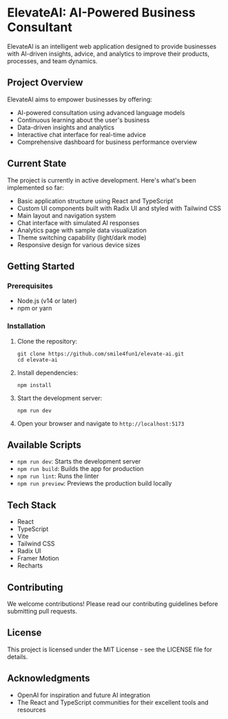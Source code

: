 # ElevateAI: AI-Powered Business Consultant

ElevateAI is an intelligent web application designed to provide businesses with AI-driven insights, advice, and analytics to improve their products, processes, and team dynamics.

## Project Overview

ElevateAI aims to empower businesses by offering:

- AI-powered consultation using advanced language models
- Continuous learning about the user's business
- Data-driven insights and analytics
- Interactive chat interface for real-time advice
- Comprehensive dashboard for business performance overview

## Current State

The project is currently in active development. Here's what's been implemented so far:

- Basic application structure using React and TypeScript
- Custom UI components built with Radix UI and styled with Tailwind CSS
- Main layout and navigation system
- Chat interface with simulated AI responses
- Analytics page with sample data visualization
- Theme switching capability (light/dark mode)
- Responsive design for various device sizes

## Getting Started

### Prerequisites

- Node.js (v14 or later)
- npm or yarn

### Installation

1. Clone the repository:
   ```
   git clone https://github.com/smile4fun1/elevate-ai.git
   cd elevate-ai
   ```

2. Install dependencies:
   ```
   npm install
   ```

3. Start the development server:
   ```
   npm run dev
   ```

4. Open your browser and navigate to `http://localhost:5173`

## Available Scripts

- `npm run dev`: Starts the development server
- `npm run build`: Builds the app for production
- `npm run lint`: Runs the linter
- `npm run preview`: Previews the production build locally

## Tech Stack

- React
- TypeScript
- Vite
- Tailwind CSS
- Radix UI
- Framer Motion
- Recharts

## Contributing

We welcome contributions! Please read our contributing guidelines before submitting pull requests.

## License

This project is licensed under the MIT License - see the LICENSE file for details.

## Acknowledgments

- OpenAI for inspiration and future AI integration
- The React and TypeScript communities for their excellent tools and resources
